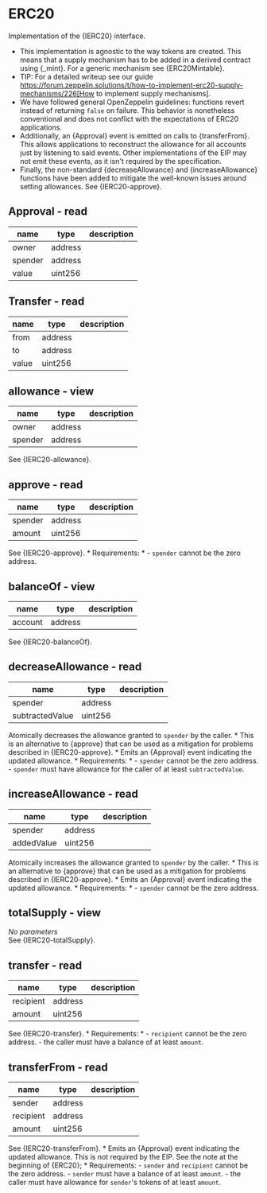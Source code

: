 # ERC20
Implementation of the {IERC20} interface.  
* This implementation is agnostic to the way tokens are created. This means that a supply mechanism has to be added in a derived contract using {_mint}. For a generic mechanism see {ERC20Mintable}.  
* TIP: For a detailed writeup see our guide https://forum.zeppelin.solutions/t/how-to-implement-erc20-supply-mechanisms/226[How to implement supply mechanisms].  
* We have followed general OpenZeppelin guidelines: functions revert instead of returning `false` on failure. This behavior is nonetheless conventional and does not conflict with the expectations of ERC20 applications.  
* Additionally, an {Approval} event is emitted on calls to {transferFrom}. This allows applications to reconstruct the allowance for all accounts just by listening to said events. Other implementations of the EIP may not emit these events, as it isn't required by the specification.  
* Finally, the non-standard {decreaseAllowance} and {increaseAllowance} functions have been added to mitigate the well-known issues around setting allowances. See {IERC20-approve}.  

## Approval - read
|name |type |description
|-----|-----|-----------
|owner|address|
|spender|address|
|value|uint256|

## Transfer - read
|name |type |description
|-----|-----|-----------
|from|address|
|to|address|
|value|uint256|

## allowance - view
|name |type |description
|-----|-----|-----------
|owner|address|
|spender|address|
See {IERC20-allowance}.

## approve - read
|name |type |description
|-----|-----|-----------
|spender|address|
|amount|uint256|
See {IERC20-approve}.     * Requirements:     * - `spender` cannot be the zero address.

## balanceOf - view
|name |type |description
|-----|-----|-----------
|account|address|
See {IERC20-balanceOf}.

## decreaseAllowance - read
|name |type |description
|-----|-----|-----------
|spender|address|
|subtractedValue|uint256|
Atomically decreases the allowance granted to `spender` by the caller.     * This is an alternative to {approve} that can be used as a mitigation for problems described in {IERC20-approve}.     * Emits an {Approval} event indicating the updated allowance.     * Requirements:     * - `spender` cannot be the zero address. - `spender` must have allowance for the caller of at least `subtractedValue`.

## increaseAllowance - read
|name |type |description
|-----|-----|-----------
|spender|address|
|addedValue|uint256|
Atomically increases the allowance granted to `spender` by the caller.     * This is an alternative to {approve} that can be used as a mitigation for problems described in {IERC20-approve}.     * Emits an {Approval} event indicating the updated allowance.     * Requirements:     * - `spender` cannot be the zero address.

## totalSupply - view
_No parameters_  
See {IERC20-totalSupply}.

## transfer - read
|name |type |description
|-----|-----|-----------
|recipient|address|
|amount|uint256|
See {IERC20-transfer}.     * Requirements:     * - `recipient` cannot be the zero address. - the caller must have a balance of at least `amount`.

## transferFrom - read
|name |type |description
|-----|-----|-----------
|sender|address|
|recipient|address|
|amount|uint256|
See {IERC20-transferFrom}.     * Emits an {Approval} event indicating the updated allowance. This is not required by the EIP. See the note at the beginning of {ERC20};     * Requirements: - `sender` and `recipient` cannot be the zero address. - `sender` must have a balance of at least `amount`. - the caller must have allowance for `sender`'s tokens of at least `amount`.